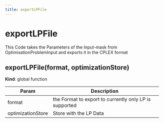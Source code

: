 ```yaml
---
title: exportLPFile
---
```


# exportLPFile
This Code takes the Parameters of the Input-mask from OptimisationProblemInput and exports it in the CPLEX format
<a name="exportLPFile"></a>

## exportLPFile(format, optimizationStore)
**Kind**: global function  

| Param | Description |
| --- | --- |
| format | the Format to export to currently only LP is supported |
| optimizationStore | Store with the LP Data |

